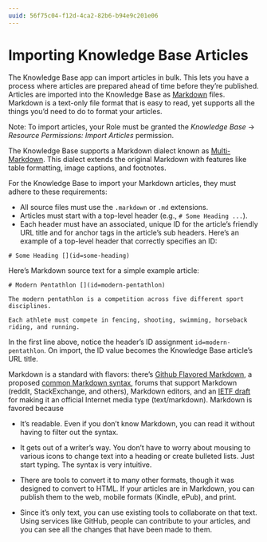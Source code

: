 ```yaml
---
uuid: 56f75c04-f12d-4ca2-82b6-b94e9c201e06
---
```

# Importing Knowledge Base Articles

The Knowledge Base app can import articles in bulk. This lets you have a process where articles are prepared ahead of time before they’re published. Articles are imported into the Knowledge Base as [Markdown](http://commonmark.org/) files. Markdown is a text-only file format that is easy to read, yet supports all the things you’d need to do to format your articles.

Note: To import articles, your Role must be granted the *Knowledge Base* &rarr; *Resource Permissions: Import Articles* permission. 

The Knowledge Base supports a Markdown dialect known as [Multi-Markdown](http://fletcher.github.io/MultiMarkdown-4/). This dialect extends the original Markdown with features like table formatting, image captions, and footnotes.

For the Knowledge Base to import your Markdown articles, they must adhere to these requirements:

* All source files must use the `.markdown` or `.md` extensions.
* Articles must start with a top-level header (e.g., `# Some Heading ...`).
* Each header must have an associated, unique ID for the article’s friendly URL title and for anchor tags in the article’s sub headers. Here’s an example of a top-level header that correctly specifies an ID:

`# Some Heading [](id=some-heading)`

Here’s Markdown source text for a simple example article:

    # Modern Pentathlon [](id=modern-pentathlon)

    The modern pentathlon is a competition across five different sport disciplines.

    Each athlete must compete in fencing, shooting, swimming, horseback riding, and running.

In the first line above, notice the header’s ID assignment `id=modern-pentathlon`. On import, the ID value becomes the Knowledge Base article’s URL title.

Markdown is a standard with flavors: there’s [Github Flavored Markdown](https://help.github.com/articles/github-flavored-markdown), a proposed [common Markdown syntax](http://www.commonmark.org/), forums that support Markdown (reddit, StackExchange, and others), Markdown editors, and an [IETF draft](https://tools.ietf.org/html/rfc7763) for making it an official Internet media type (text/markdown). Markdown is favored because

* It’s readable. Even if you don’t know Markdown, you can read it without having to filter out the syntax.

* It gets out of a writer’s way. You don’t have to worry about mousing to various icons to change text into a heading or create bulleted lists. Just start typing. The syntax is very intuitive.

* There are tools to convert it to many other formats, though it was designed to convert to HTML. If your articles are in Markdown, you can publish them to the web, mobile formats (Kindle, ePub), and print.

* Since it’s only text, you can use existing tools to collaborate on that text. Using services like GitHub, people can contribute to your articles, and you can see all the changes that have been made to them.
